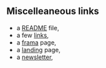 
## Miscelleaneous links

-  a [README](README.html) file,
-  a few [links](links.html),
-  a [frama](frama.htm) page,
-  a [landing](landing.htm) page,
-  a [newsletter](newsletter.htm),
